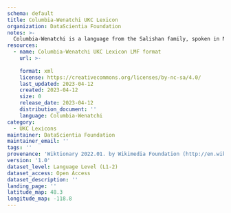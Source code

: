 ```yaml
---
schema: default
title: Columbia-Wenatchi UKC Lexicon
organization: DataScientia Foundation
notes: >-
  Columbia-Wenatchi is a language from the Salishan family, spoken in North America. The UKC Lexicon of Columbia-Wenatchi is represented as a lexico-semantic network. It consists of words, word senses, synsets, as well as sense-level and synset-level relationships.
resources:
  - name: Columbia-Wenatchi UKC Lexicon LMF format
    url: >-
      
    format: xml
    license: https://creativecommons.org/licenses/by-nc-sa/4.0/
    last_updated: 2023-04-12
    created: 2023-04-12
    size: 0
    release_date: 2023-04-12
    distribution_document: ''
    language: Columbia-Wenatchi
category:
  - UKC Lexicons
maintainer: DataScientia Foundation
maintainer_email: ''
tags: ''
provenance: 'Wiktionary 2022.01. by Wikimedia Foundation (http://en.wiktionary.org); CogNet 2.1 by Khuyagbaatar Batsuren, National University of Mongolia (http://cognet.ukc.disi.unitn.it); Native Languages of the Americas 2021.11. by Laura Redish and Orrin Lewis (http://www.native-languages.org); Princeton WordNet 2.1 by Princeton University (https://wordnet.princeton.edu)'
version: '1.0'
dataset_level: Language Level (L1-2)
dataset_access: Open Access
dataset_description: ''
landing_page: ''
latitude_map: 48.3
longitude_map: -118.8
---
```

